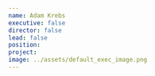 ```yaml
---
name: Adam Krebs
executive: false
director: false
lead: false
position:  
project:  
image: ../assets/default_exec_image.png
---
```

